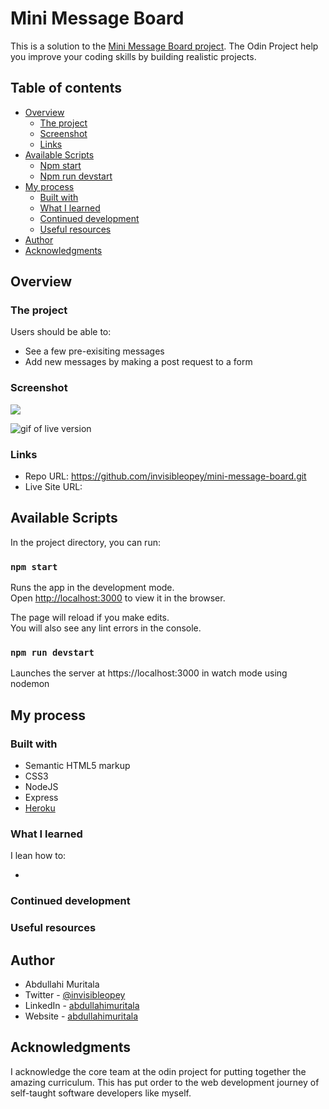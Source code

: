 # Mini Message Board

This is a solution to the [Mini Message Board project](https://www.theodinproject.com/lessons/nodejs-mini-message-board). The Odin Project help you improve your coding skills by building realistic projects.

## Table of contents

- [Overview](#overview)
  - [The project](#the-project)
  - [Screenshot](#screenshot)
  - [Links](#links)
- [Available Scripts](#available-scripts)
  - [Npm start](#npm-start)
  - [Npm run devstart](#npm-run-devstart)
- [My process](#my-process)
  - [Built with](#built-with)
  - [What I learned](#what-i-learned)
  - [Continued development](#continued-development)
  - [Useful resources](#useful-resources)
- [Author](#author)
- [Acknowledgments](#acknowledgments)

## Overview

### The project

Users should be able to:

- See a few pre-exisiting messages
- Add new messages by making a post request to a form

### Screenshot

![](./wiwhome.png)

![gif of live version]()

### Links

- Repo URL: https://github.com/invisibleopey/mini-message-board.git
- Live Site URL:

## Available Scripts

In the project directory, you can run:

### `npm start`

Runs the app in the development mode.\
Open [http://localhost:3000](http://localhost:3000) to view it in the browser.

The page will reload if you make edits.\
You will also see any lint errors in the console.

### `npm run devstart`

Launches the server at https://localhost:3000 in watch mode using nodemon

## My process

### Built with

- Semantic HTML5 markup
- CSS3
- NodeJS
- Express
- [Heroku](https://www.heroku.com/)

### What I learned

I lean how to:

-

### Continued development

### Useful resources

## Author

- Abdullahi Muritala
- Twitter - [@invisibleopey](https://www.twitter.com/invisibleopey)
- LinkedIn - [abdullahimuritala](https://www.linkedin.com/in/abdullahimuritala/)
- Website - [abdullahimuritala]()

## Acknowledgments

I acknowledge the core team at the odin project for putting together the amazing curriculum. This has put order to the web development journey of self-taught software developers like myself.
